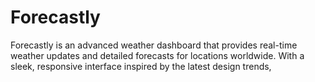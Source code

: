 # Forecastly
Forecastly is an advanced weather dashboard that provides real-time weather updates and detailed forecasts for locations worldwide. With a sleek, responsive interface inspired by the latest design trends,
